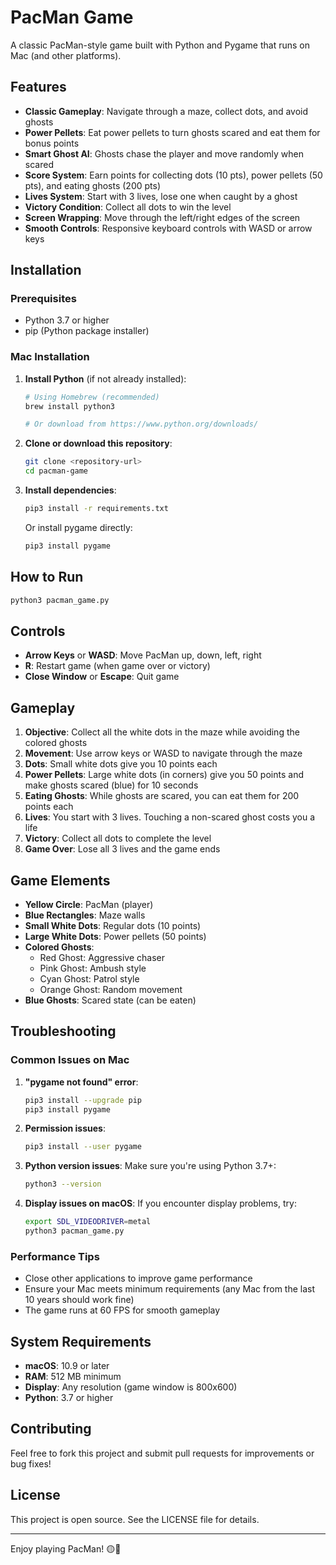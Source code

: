 # PacMan Game

A classic PacMan-style game built with Python and Pygame that runs on Mac (and other platforms).

## Features

- **Classic Gameplay**: Navigate through a maze, collect dots, and avoid ghosts
- **Power Pellets**: Eat power pellets to turn ghosts scared and eat them for bonus points
- **Smart Ghost AI**: Ghosts chase the player and move randomly when scared
- **Score System**: Earn points for collecting dots (10 pts), power pellets (50 pts), and eating ghosts (200 pts)
- **Lives System**: Start with 3 lives, lose one when caught by a ghost
- **Victory Condition**: Collect all dots to win the level
- **Screen Wrapping**: Move through the left/right edges of the screen
- **Smooth Controls**: Responsive keyboard controls with WASD or arrow keys

## Installation

### Prerequisites
- Python 3.7 or higher
- pip (Python package installer)

### Mac Installation

1. **Install Python** (if not already installed):
   ```bash
   # Using Homebrew (recommended)
   brew install python3
   
   # Or download from https://www.python.org/downloads/
   ```

2. **Clone or download this repository**:
   ```bash
   git clone <repository-url>
   cd pacman-game
   ```

3. **Install dependencies**:
   ```bash
   pip3 install -r requirements.txt
   ```

   Or install pygame directly:
   ```bash
   pip3 install pygame
   ```

## How to Run

```bash
python3 pacman_game.py
```

## Controls

- **Arrow Keys** or **WASD**: Move PacMan up, down, left, right
- **R**: Restart game (when game over or victory)
- **Close Window** or **Escape**: Quit game

## Gameplay

1. **Objective**: Collect all the white dots in the maze while avoiding the colored ghosts
2. **Movement**: Use arrow keys or WASD to navigate through the maze
3. **Dots**: Small white dots give you 10 points each
4. **Power Pellets**: Large white dots (in corners) give you 50 points and make ghosts scared (blue) for 10 seconds
5. **Eating Ghosts**: While ghosts are scared, you can eat them for 200 points each
6. **Lives**: You start with 3 lives. Touching a non-scared ghost costs you a life
7. **Victory**: Collect all dots to complete the level
8. **Game Over**: Lose all 3 lives and the game ends

## Game Elements

- **Yellow Circle**: PacMan (player)
- **Blue Rectangles**: Maze walls
- **Small White Dots**: Regular dots (10 points)
- **Large White Dots**: Power pellets (50 points)
- **Colored Ghosts**: 
  - Red Ghost: Aggressive chaser
  - Pink Ghost: Ambush style
  - Cyan Ghost: Patrol style  
  - Orange Ghost: Random movement
- **Blue Ghosts**: Scared state (can be eaten)

## Troubleshooting

### Common Issues on Mac

1. **"pygame not found" error**:
   ```bash
   pip3 install --upgrade pip
   pip3 install pygame
   ```

2. **Permission issues**:
   ```bash
   pip3 install --user pygame
   ```

3. **Python version issues**:
   Make sure you're using Python 3.7+:
   ```bash
   python3 --version
   ```

4. **Display issues on macOS**:
   If you encounter display problems, try:
   ```bash
   export SDL_VIDEODRIVER=metal
   python3 pacman_game.py
   ```

### Performance Tips

- Close other applications to improve game performance
- Ensure your Mac meets minimum requirements (any Mac from the last 10 years should work fine)
- The game runs at 60 FPS for smooth gameplay

## System Requirements

- **macOS**: 10.9 or later
- **RAM**: 512 MB minimum
- **Display**: Any resolution (game window is 800x600)
- **Python**: 3.7 or higher

## Contributing

Feel free to fork this project and submit pull requests for improvements or bug fixes!

## License

This project is open source. See the LICENSE file for details.

---

Enjoy playing PacMan! 🟡👻